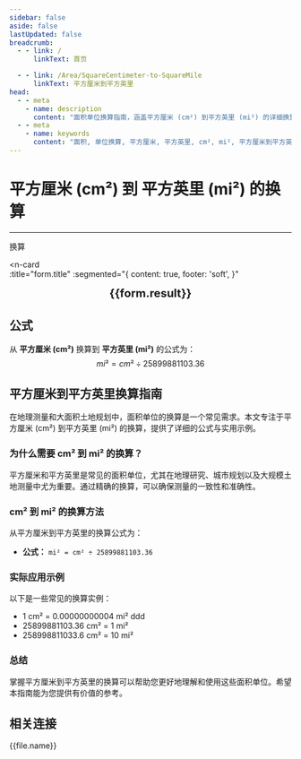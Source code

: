 ```yaml
---
sidebar: false
aside: false
lastUpdated: false
breadcrumb:
  - - link: /
      linkText: 首页

  - - link: /Area/SquareCentimeter-to-SquareMile
      linkText: 平方厘米到平方英里
head:
  - - meta
    - name: description
      content: "面积单位换算指南，涵盖平方厘米 (cm²) 到平方英里 (mi²) 的详细换算公式与说明。"
  - - meta
    - name: keywords
      content: "面积, 单位换算, 平方厘米, 平方英里, cm², mi², 平方厘米到平方英里, 面积换算指南, 平方厘米到平方英里换算, 平方厘米转平方英里, cm²到mi²换算, 平方厘米平方英里转换, 面积单位换算, 平方厘米换算平方英里, 平方英里平方厘米换算, cm²转mi², 平方厘米到平方英里转换器, 面积换算工具, 平方厘米平方英里计算, 平方英里换算平方厘米, mi²到cm²换算, 面积单位转换, 平方厘米平方英里对照, 平方英里平方厘米计算器, 面积换算公式, 平方厘米转换平方英里, 平方英里换算器, 平方厘米计算平方英里, cm²平方英里换算, 面积单位对照表, 平方厘米到平方英里公式, 平方英里面积换算, 平方厘米平方英里转换工具, 面积换算计算器, cm²转换mi², 平方厘米平方英里换算表"
---
```

# 平方厘米 (cm²) 到 平方英里 (mi²) 的换算
---
<script setup>
import { onMounted, reactive, inject, ref } from 'vue'
import { NButton, NForm, NFormItem, NInput, NInputNumber, NSelect, NCard, useMessage,NGrid ,NGi } from 'naive-ui'
import { defineClientComponent } from 'vitepress'
import { Area } from '../../files';
const seoKey = [
  '平方厘米到平方英里换算',
  '平方厘米转平方英里',
  'cm²到mi²换算',
  '平方厘米平方英里转换',
  '面积单位换算',
  '平方厘米换算平方英里',
  '平方英里平方厘米换算',
  'cm²转mi²',
  '平方厘米到平方英里转换器',
  '面积换算工具',
  '平方厘米平方英里计算',
  '平方英里换算平方厘米',
  'mi²到cm²换算',
  '面积单位转换',
  '平方厘米平方英里对照',
  '平方英里平方厘米计算器',
  '面积换算公式',
  '平方厘米转换平方英里',
  '平方英里换算器',
  '平方厘米计算平方英里',
  'cm²平方英里换算',
  '面积单位对照表',
  '平方厘米到平方英里公式',
  '平方英里面积换算',
  '平方厘米平方英里转换工具',
  '面积换算计算器',
  'cm²转换mi²',
  '平方厘米平方英里换算表'
]

const convert = inject('convert')

const form = reactive({
  number: null,
  result: '',
  title: '平方厘米 (cm²) 到 平方英里 (mi²) 的换算',
})

const convertHandler = () => {
  if (form.number !== null && !isNaN(form.number)) {
    const convertedValue = parseFloat(form.number) / 25899881103.36
    form.result = `${form.number}cm² = ${convertedValue.toFixed(10)}mi²`
  } else {
    form.result = '请输入有效的数值。'
  }
}
</script>

<n-form size="large" :model="form">
  <n-form-item label="平方厘米 (cm²)">
    <n-input-number v-model:value="form.number" placeholder="输入平方厘米" style="width: 100%" />
  </n-form-item>
  <n-form-item>
    <n-button type="info" @click="convertHandler" block>换算</n-button>
  </n-form-item>
</n-form>

<n-card  
  :title="form.title"
  :segmented="{
    content: true,
    footer: 'soft',
  }"
>
  <div  style="text-align:center;font-size:20px;">
    <strong>{{form.result}}</strong>
  </div>
    <template #footer>
    <div>
      <span v-for="item of seoKey">{{item}}，</span>
    </div>
  </template>
</n-card>

## 公式

从 **平方厘米 (cm²)** 换算到 **平方英里 (mi²)** 的公式为：
$$ mi² = cm² \div 25899881103.36 $$

## 平方厘米到平方英里换算指南

在地理测量和大面积土地规划中，面积单位的换算是一个常见需求。本文专注于平方厘米 (cm²) 到平方英里 (mi²) 的换算，提供了详细的公式与实用示例。

### 为什么需要 cm² 到 mi² 的换算？

平方厘米和平方英里是常见的面积单位，尤其在地理研究、城市规划以及大规模土地测量中尤为重要。通过精确的换算，可以确保测量的一致性和准确性。

### cm² 到 mi² 的换算方法

从平方厘米到平方英里的换算公式为：

- **公式：** `mi² = cm² ÷ 25899881103.36`

### 实际应用示例

以下是一些常见的换算实例：

- 1 cm² = 0.00000000004 mi²
ddd
- 25899881103.36 cm² = 1 mi²
- 258998811033.6 cm² = 10 mi²

### 总结

掌握平方厘米到平方英里的换算可以帮助您更好地理解和使用这些面积单位。希望本指南能为您提供有价值的参考。

## 相关连接
<n-grid x-gap="12" :cols="2">
  <n-gi v-for="(file, index) in Area" :key="index">
    <n-button
      text
      tag="a"
      :href="file.path"
      type="info"
    >
      {{file.name}}
    </n-button>
  </n-gi>
</n-grid>